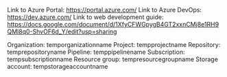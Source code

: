 Link to Azure Portal: https://portal.azure.com/
Link to Azure DevOps: https://dev.azure.com/
Link to web development guide: https://docs.google.com/document/d/1XfyCFWGpygB4GT2xxnCMj8e1RH9QMl8q0-ShvOF6d_Y/edit?usp=sharing

Organization: temporganizationname
Project: tempprojectname
Repository: temprepositoryname
Pipeline: temppipelinename
Subscription: tempsubscriptionname
Resource group: tempresourcegroupname
Storage account: tempstorageaccountname